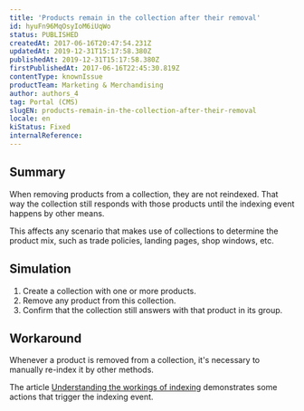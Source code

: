 ```yaml
---
title: 'Products remain in the collection after their removal'
id: hyuFn96MqOsyIoM6iUqWo
status: PUBLISHED
createdAt: 2017-06-16T20:47:54.231Z
updatedAt: 2019-12-31T15:17:58.380Z
publishedAt: 2019-12-31T15:17:58.380Z
firstPublishedAt: 2017-06-16T22:45:30.819Z
contentType: knownIssue
productTeam: Marketing & Merchandising
author: authors_4
tag: Portal (CMS)
slugEN: products-remain-in-the-collection-after-their-removal
locale: en
kiStatus: Fixed
internalReference: 
---
```


## Summary

When removing products from a collection, they are not reindexed. That way the collection still responds with those products until the indexing event happens by other means.

This affects any scenario that makes use of collections to determine the product mix, such as trade policies, landing pages, shop windows, etc.

## Simulation

1. Create a collection with one or more products.
2. Remove any product from this collection.
3. Confirm that the collection still answers with that product in its group.

## Workaround

Whenever a product is removed from a collection, it's necessary to manually re-index it by other methods.

The article [Understanding the workings of indexing](http://help.vtex.com/en/tutorial/understanding-how-indexation-works) demonstrates some actions that trigger the indexing event.

